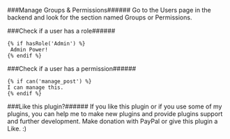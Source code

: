 ###Manage Groups & Permissions######
Go to the Users page in the backend and look for the section named Groups or Permissions.

###Check if a user has a role######

    {% if hasRole('Admin') %}
     Admin Power!
    {% endif %}

###Check if a user has a permission######

    {% if can('manage_post') %}
    I can manage this.
    {% endif %}

###Like this plugin?######
If you like this plugin or if you use some of my plugins, you can help me to make new plugins and provide plugins support and further development. Make donation with PayPal or give this plugin a Like. :)
